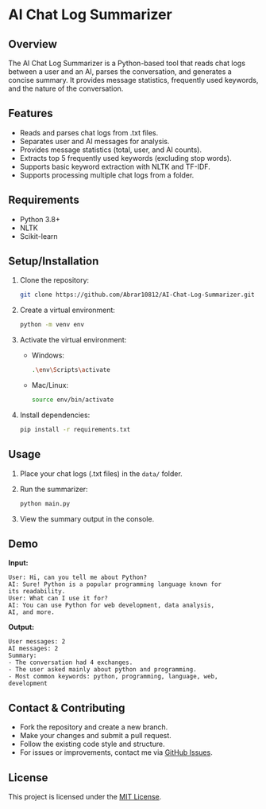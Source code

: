 # AI Chat Log Summarizer

&#x20;

## Overview

The AI Chat Log Summarizer is a Python-based tool that reads chat logs between a user and an AI, parses the conversation, and generates a concise summary. It provides message statistics, frequently used keywords, and the nature of the conversation.

## Features

* Reads and parses chat logs from .txt files.
* Separates user and AI messages for analysis.
* Provides message statistics (total, user, and AI counts).
* Extracts top 5 frequently used keywords (excluding stop words).
* Supports basic keyword extraction with NLTK and TF-IDF.
* Supports processing multiple chat logs from a folder.

## Requirements

* Python 3.8+
* NLTK
* Scikit-learn

## Setup/Installation

1. Clone the repository:

   ```bash
   git clone https://github.com/Abrar10812/AI-Chat-Log-Summarizer.git
   ```
2. Create a virtual environment:

   ```bash
   python -m venv env
   ```
3. Activate the virtual environment:

   * Windows:

     ```bash
     .\env\Scripts\activate
     ```
   * Mac/Linux:

     ```bash
     source env/bin/activate
     ```
4. Install dependencies:

   ```bash
   pip install -r requirements.txt
   ```

## Usage

1. Place your chat logs (.txt files) in the `data/` folder.
2. Run the summarizer:

   ```bash
   python main.py
   ```
3. View the summary output in the console.

## Demo

**Input:**

```
User: Hi, can you tell me about Python?
AI: Sure! Python is a popular programming language known for
its readability.
User: What can I use it for?
AI: You can use Python for web development, data analysis,
AI, and more.
```

**Output:**

```
User messages: 2
AI messages: 2
Summary:
- The conversation had 4 exchanges.
- The user asked mainly about python and programming.
- Most common keywords: python, programming, language, web, development
```

## Contact & Contributing

* Fork the repository and create a new branch.
* Make your changes and submit a pull request.
* Follow the existing code style and structure.
* For issues or improvements, contact me via [GitHub Issues](https://github.com/Abrar10812/AI-Chat-Log-Summarizer/issues).

## License

This project is licensed under the [MIT License](https://opensource.org/licenses/MIT).
